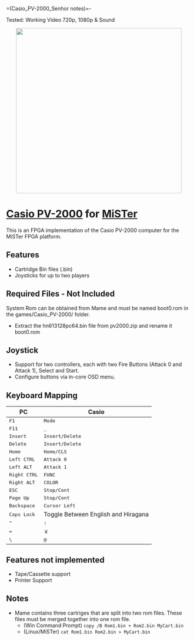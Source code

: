 =(Casio_PV-2000_Senhor notes)=-

Tested: Working Video 720p, 1080p & Sound

<p align="center">
    <img style="width: 450px;" src="assets/casio-pv-2000.png">
</p>

# [Casio PV-2000](https://www.old-computers.com/museum/computer.asp?c=1167) for [MiSTer](https://mister-devel.github.io/MkDocs_MiSTer/)
This is an FPGA implementation of the Casio PV-2000 computer for the MiSTer FPGA platform.

## Features
- Cartridge Bin files (.bin)
- Joysticks for up to two players

## Required Files - Not Included
System Rom can be obtained from Mame and must be named boot0.rom in the games/Casio_PV-2000/ folder.
- Extract the hn613128pc64.bin file from pv2000.zip and rename it boot0.rom

## Joystick
- Support for two controllers, each with two Fire Buttons (Attack 0 and Attack 1), Select and Start.
- Configure buttons via in-core OSD menu.

## Keyboard Mapping
PC | Casio
-- | ----
<kbd>F1</kbd> | <kbd>Mode</kbd>
<kbd>F11</kbd> | <kbd>_</kbd>
<kbd>Insert</kbd> | <kbd>Insert/Delete</kbd>
<kbd>Delete</kbd> | <kbd>Insert/Delete</kbd>
<kbd>Home</kbd> | <kbd>Home/CLS</kbd>
<kbd>Left CTRL</kbd> | <kbd>Attack 0</kbd>
<kbd>Left ALT</kbd> | <kbd>Attack 1</kbd>
<kbd>Right CTRL</kbd> | <kbd>FUNC</kbd>
<kbd>Right ALT</kbd> | <kbd>COLOR</kbd>
<kbd>ESC</kbd> | <kbd>Stop/Cont</kbd>
<kbd>Page Up</kbd> | <kbd>Stop/Cont</kbd>
<kbd>Backspace</kbd> | <kbd>Cursor Left</kbd>
<kbd>Caps Lock</kbd> | Toggle Between English and Hiragana
<kbd>"</kbd> | <kbd>:</kbd>
<kbd>=</kbd> | <kbd>&#65509;</kbd>
<kbd>\\</kbd> | <kbd>@</kbd>

## Features not implemented
- Tape/Cassette support
- Printer Support

## Notes
- Mame contains three cartriges that are split into two rom files.  These files must be merged together into one rom file.
    - (Win Command Prompt) `copy /B Rom1.bin + Rom2.bin MyCart.bin`
    - (Linux/MiSTer) `cat Rom1.bin Rom2.bin > MyCart.bin`
